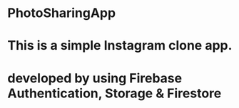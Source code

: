 # PhotoSharingApp

# This is a simple Instagram clone app.
# developed by using Firebase Authentication, Storage & Firestore
